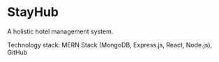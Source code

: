 # StayHub
A holistic hotel management system.

Technology stack: MERN Stack (MongoDB, Express.js, React, Node.js), GitHub
